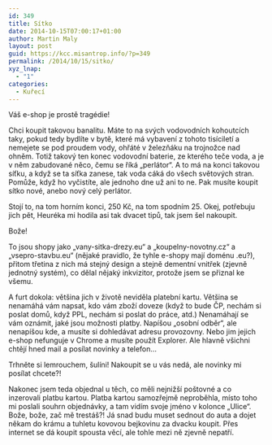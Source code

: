 ```yaml
---
id: 349
title: Sítko
date: 2014-10-15T07:00:17+01:00
author: Martin Maly
layout: post
guid: https://kcc.misantrop.info/?p=349
permalink: /2014/10/15/sitko/
xyz_lnap:
  - "1"
categories:
  - Kuřecí
---
```

Váš e-shop je prostě tragédie!

Chci koupit takovou banalitu. Máte to na svých vodovodních kohoutcích taky, pokud tedy bydlíte v bytě, které má vybavení z tohoto tisíciletí a nemejete se pod proudem vody, ohřáté v železňáku na trojnožce nad ohněm. Totiž takový ten konec vodovodní baterie, ze kterého teče voda, a je v něm zabudované něco, čemu se říká &#8222;perlátor&#8220;. A to má na konci takovou síťku, a když se ta síťka zanese, tak voda cáká do všech světových stran. Pomůže, když ho vyčistíte, ale jednoho dne už ani to ne. Pak musíte koupit sítko nové, anebo nový celý perlátor.

Stojí to, na tom horním konci, 250 Kč, na tom spodním 25. Okej, potřebuju jich pět, Heuréka mi hodila asi tak dvacet tipů, tak jsem šel nakoupit.

Bože!

To jsou shopy jako &#8222;vany-sitka-drezy.eu&#8220; a &#8222;koupelny-novotny.cz&#8220; a &#8222;vsepro-stavbu.eu&#8220; (nějaké pravidlo, že tyhle e-shopy mají doménu .eu?), přitom třetina z nich má stejný design a stejně dementní vnitřek (zjevně jednotný systém), co dělal nějaký inkvizitor, protože jsem se přiznal ke všemu.

A furt dokola: většina jich v životě neviděla platební kartu. Většina se nenamáhá vám napsat, kdo vám zboží doveze (když to bude ČP, nechám si poslat domů, když PPL, nechám si poslat do práce, atd.) Nenamáhají se vám oznámit, jaké jsou možnosti platby. Napíšou &#8222;osobní odběr&#8220;, ale nenapíšou kde, a musíte si dohledávat adresu provozovny. Nebo jim jejich e-shop nefunguje v Chrome a musíte použít Explorer. Ale hlavně všichni chtějí hned mail a posílat novinky a telefon&#8230;

Trhněte si lemrouchem, šulíni! Nakoupit se u vás nedá, ale novinky mi posílat chcete?!

Nakonec jsem teda objednal u těch, co měli nejnižší poštovné a co inzerovali platbu kartou. Platba kartou samozřejmě neproběhla, místo toho mi poslali souhrn objednávky, a tam vidím svoje jméno v kolonce &#8222;Ulice&#8220;. Bože, bože, zač mě trestáš?! Já snad budu muset sednout do auta a dojet někam do krámu a tuhletu kovovou bejkovinu za dvacku koupit. Přes internet se dá koupit spousta věcí, ale tohle mezi ně zjevně nepatří.